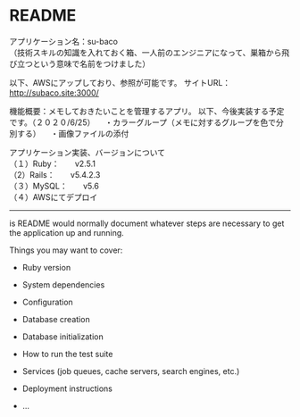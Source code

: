 # README
アプリケーション名：su-baco <br />
（技術スキルの知識を入れておく箱、一人前のエンジニアになって、巣箱から飛び立つという意味で名前をつけました）

以下、AWSにアップしており、参照が可能です。
サイトURL：http://subaco.site:3000/

機能概要：メモしておきたいことを管理するアプリ。
以下、今後実装する予定です。（２０２０/6/25）
　・カラーグループ（メモに対するグループを色で分別する）
　・画像ファイルの添付

アプリケーション実装、バージョンについて <br />
（１）Ruby：　　v2.5.1  <br />
（2）Rails：　　v5.4.2.3 <br />
（３）MySQL：　　v5.6 <br />
（４）AWSにてデプロイ <br />


----------------------------

is README would normally document whatever steps are necessary to get the
application up and running.

Things you may want to cover:

* Ruby version

* System dependencies

* Configuration

* Database creation

* Database initialization

* How to run the test suite

* Services (job queues, cache servers, search engines, etc.)

* Deployment instructions

* ...
